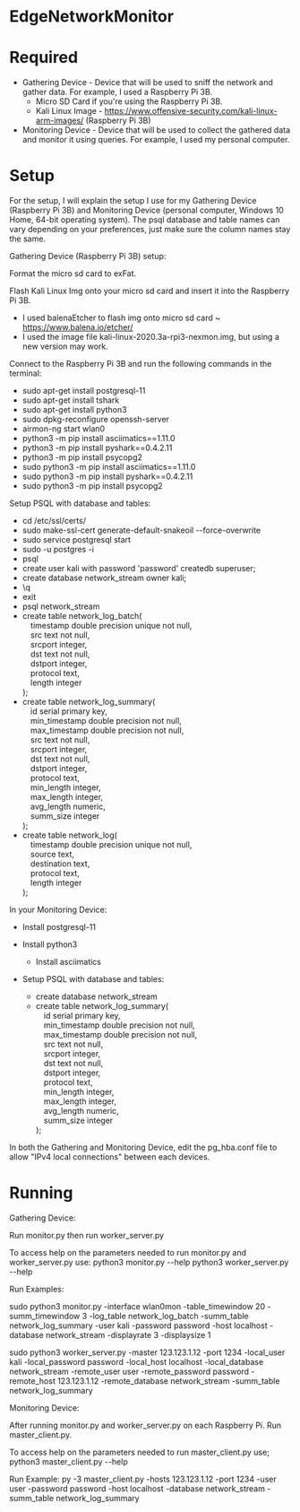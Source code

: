 # EdgeNetworkMonitor
# Required
* Gathering Device - Device that will be used to sniff the network and gather data. For example, I used a Raspberry Pi 3B.
  * Micro SD Card if you're using the Raspberry Pi 3B.
  * Kali Linux Image - https://www.offensive-security.com/kali-linux-arm-images/ (Raspberry Pi 3B)
* Monitoring Device - Device that will be used to collect the gathered data and monitor it using queries. For example, I used my personal computer.

# Setup
For the setup, I will explain the setup I use for my Gathering Device (Raspberry Pi 3B) and Monitoring Device (personal computer, Windows 10 Home, 64-bit operating system). The psql database and table names can vary depending on your preferences, just make sure the column names stay the same.

Gathering Device (Raspberry Pi 3B) setup:

Format the micro sd card to exFat.

Flash Kali Linux Img onto your micro sd card and insert it into the Raspberry Pi 3B.
  - I used balenaEtcher to flash img onto micro sd card ~ https://www.balena.io/etcher/
  - I used the image file kali-linux-2020.3a-rpi3-nexmon.img, but using a new version may work.

Connect to the Raspberry Pi 3B and run the following commands in the terminal:
  - sudo apt-get install postgresql-11
  - sudo apt-get install tshark
  - sudo apt-get install python3
  - sudo dpkg-reconfigure openssh-server
  - airmon-ng start wlan0
  - python3 -m pip install asciimatics==1.11.0
  - python3 -m pip install pyshark==0.4.2.11
  - python3 -m pip install psycopg2
  - sudo python3 -m pip install asciimatics==1.11.0
  - sudo python3 -m pip install pyshark==0.4.2.11
  - sudo python3 -m pip install psycopg2

Setup PSQL with database and tables:
  - cd /etc/ssl/certs/
  - sudo make-ssl-cert generate-default-snakeoil --force-overwrite
  - sudo service postgresql start
  - sudo -u postgres -i
  - psql
  - create user kali with password 'password' createdb superuser;
  - create database network_stream owner kali;
  - \q
  - exit
  - psql network_stream
  - create table network_log_batch(<br />
&emsp;timestamp double precision unique not null,<br />
&emsp;src text not null,<br />
&emsp;srcport integer,<br />
&emsp;dst text not null,<br />
&emsp;dstport integer,<br />
&emsp;protocol text,<br />
&emsp;length integer<br />
);
  - create table network_log_summary(<br />
&emsp;id serial primary key,<br />
&emsp;min_timestamp double precision not null,<br />
&emsp;max_timestamp double precision not null,<br />
&emsp;src text not null,<br />
&emsp;srcport integer,<br />
&emsp;dst text not null,<br />
&emsp;dstport integer,<br />
&emsp;protocol text,<br />
&emsp;min_length integer,<br />
&emsp;max_length integer,<br />
&emsp;avg_length numeric,<br />
&emsp;summ_size integer<br />
);
  - create table network_log(<br />
&emsp;timestamp double precision unique not null,<br />
&emsp;source text,<br />
&emsp;destination text,<br />
&emsp;protocol text,<br />
&emsp;length integer<br />
);

In your Monitoring Device:

  - Install postgresql-11

  - Install python3
    - Install asciimatics

  - Setup PSQL with database and tables:
    - create database network_stream
    - create table network_log_summary(<br />
&emsp;id serial primary key,<br />
&emsp;min_timestamp double precision not null,<br />
&emsp;max_timestamp double precision not null,<br />
&emsp;src text not null,<br />
&emsp;srcport integer,<br />
&emsp;dst text not null,<br />
&emsp;dstport integer,<br />
&emsp;protocol text,<br />
&emsp;min_length integer,<br />
&emsp;max_length integer,<br />
&emsp;avg_length numeric,<br />
&emsp;summ_size integer<br />
);

In both the Gathering and Monitoring Device, edit the pg_hba.conf file to allow "IPv4 local connections" between each devices.

# Running
Gathering Device:

Run monitor.py then run worker_server.py

To access help on the parameters needed to run monitor.py and worker_server.py use:
python3 monitor.py --help
python3 worker_server.py --help

Run Examples:

sudo python3 monitor.py -interface wlan0mon -table_timewindow 20 -summ_timewindow 3 -log_table network_log_batch -summ_table network_log_summary -user kali -password password -host localhost -database network_stream -displayrate 3 -displaysize 1

sudo python3 worker_server.py -master 123.123.1.12 -port 1234 -local_user kali -local_password password -local_host localhost -local_database network_stream -remote_user user -remote_password password -remote_host 123.123.1.12 -remote_database network_stream -summ_table network_log_summary

Monitoring Device:

After running monitor.py and worker_server.py on each Raspberry Pi.
Run master_client.py.

To access help on the parameters needed to run master_client.py use;
python3 master_client.py --help

Run Example:
py -3 master_client.py -hosts 123.123.1.12 -port 1234 -user user -password password -host localhost -database network_stream -summ_table network_log_summary
